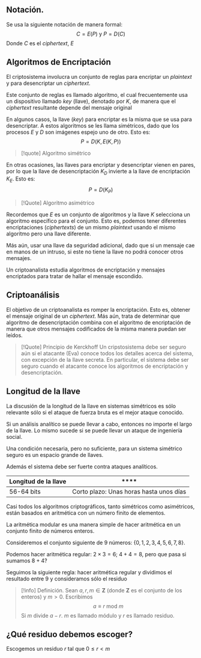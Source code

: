 
## Notación.

Se usa la siguiente notación de manera formal:
$$C=E(P)\ \text{y}\ P=D(C)$$
Donde $C$ es el *ciphertext*, $E$


## Algoritmos de Encriptación

El criptosistema involucra un conjunto de reglas para encriptar un *plaintext* y para desencriptar un *ciphertext*.

Este conjunto de reglas es llamado algoritmo, el cual frecuentemente usa un dispositivo llamado *key* (llave), denotado por $K$, de manera que el *ciphertext* resultante depende del mensaje original

En algunos casos, la llave (*key*) para encriptar es la misma que se usa para desencriptar. A estos algoritmos se les llama simétricos, dado que los procesos $E$ y $D$ son imágenes espejo uno de otro. Esto es:
$$P=D(K,E(K,P))$$
>[!quote] Algoritmo simétrico

En otras ocasiones, las llaves para encriptar y desencriptar vienen en pares, por lo que la llave de desencriptación $K_D$ invierte a la llave de encriptación $K_E$. Esto es:
$$P=D(K_P)$$
>[!Quote] Algoritmo asimétrico

Recordemos que $E$ es un conjunto de algoritmos y la llave $K$ selecciona un algoritmo específico para el conjunto. Esto es, podemos tener diferentes encriptaciones (*ciphertexts*) de un mismo *plaintext* usando el mismo algoritmo pero una llave diferente.

Más aún, usar una llave da seguridad adicional, dado que si un mensaje cae en manos de un intruso, si este no tiene la llave no podrá conocer otros mensajes.

Un criptoanalista estudia algoritmos de encriptación y mensajes encriptados para tratar de hallar el mensaje escondido.


## Criptoanálisis

El objetivo de un criptoanalista es romper la encriptación. Esto es, obtener el mensaje original de un *ciphertext*. Más aún, trata de determinar que algoritmo de desencriptación combina con el algoritmo de encriptación de manera que otros mensajes codificados de la misma manera puedan ser leídos.

>[!Quote] Principio de Kerckhoff
>Un cripstosistema debe ser seguro aún si el atacante (Eva) conoce todos los detalles acerca del sistema, con excepción de la llave secreta. En particular, el sistema debe ser seguro cuando el atacante conoce los algoritmos de encriptación y desencriptación.

## Longitud de la llave

La discusión de la longitud de la llave en sistemas simétricos es sólo relevante sólo si el ataque de fuerza bruta es el mejor ataque conocido.

Si un análisis analítico se puede llevar a cabo, entonces no importe el largo de la llave. Lo mismo sucede si se puede llevar un ataque de ingeniería social.

Una condición necesaria, pero no suficiente, para un sistema simétrico seguro es un espacio grande de llaves.

Además el sistema debe ser fuerte contra ataques analíticos.

| **Longitud de la llave** | ****                                    |
| ------------------------ | --------------------------------------- |
| 56-64 bits               | Corto plazo: Unas horas hasta unos días |

Casi todos los algoritmos criptográficos, tanto simétricos como asimétricos, están basados en aritmética con un número finito de elementos.

La aritmética modular es una manera simple de hacer aritmética en un conjunto finito de números enteros.

Consideremos el conjunto siguiente de $9$ números: $\{0,1,2,3,4,5,6,7,8\}$.

Podemos hacer aritmética regular: $2\times3=6;\ 4+4=8$, pero que pasa si sumamos $8+4$?

Seguimos la siguiente regla: hacer aritmética regular y dividimos el resultado entre $9$ y consideramos sólo el residuo 

>[!info] Definición.
>Sean $a,r,m\in\mathbf{Z}$ (donde $\mathbf{Z}$ es el conjunto de los enteros) y $m>0$. Escribimos
>$$a\equiv r\text{ mod }m$$
>Si $m$ divide $a-r$.
>$m$ es llamado módulo y $r$ es llamado residuo.

## ¿Qué residuo debemos escoger?

Escogemos un residuo $r$ tal que $0\leq r<m$






